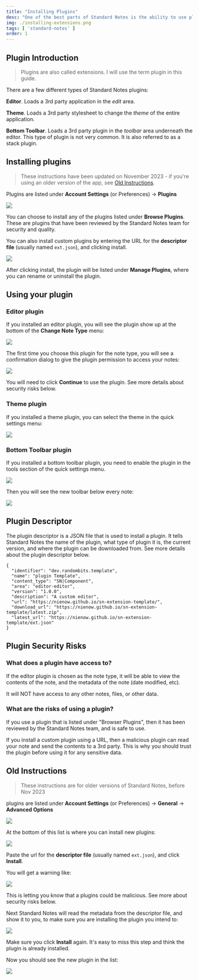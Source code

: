 ```yaml
---
title: "Installing Plugins"
desc: "One of the best parts of Standard Notes is the ability to use plugins (also called extensions). This guide covers how to install plugins."
img: ./installing-extensions.png
tags: [ 'standard-notes' ]
order: 1
---
```


## Plugin Introduction

> Plugins are also called extensions. I will use the term plugin in this guide.

There are a few different types of Standard Notes plugins:

**Editor**. Loads a 3rd party application in the *edit* area.

**Theme**. Loads a 3rd party stylesheet to change the *theme* of the entire application.

**Bottom Toolbar**. Loads a 3rd party plugin in the *toolbar* area underneath the editor. This type of plugin is not very common. It is also referred to as a stack plugin.

## Installing plugins

> These instructions have been updated on November 2023 - if you're using an older version of the app, see [Old Instructions](#old-instructions).

Plugins are listed under **Account Settings** (or Preferences) -> **Plugins**

<img src="/images/sn/pref2.png"/>

You can choose to install any of the plugins listed under **Browse Plugins**. These are plugins that have been reviewed by the Standard Notes team for security and quality. 

You can also install custom plugins by entering the URL for the **descriptor file** (usually named `ext.json`), and clicking install. 

<img src="/images/sn/install2.png"/>

After clicking install, the plugin will be listed under **Manage Plugins**, where you can rename or uninstall the plugin.

## Using your plugin

### Editor plugin

If you installed an editor plugin, you will see the plugin show up at the bottom of the **Change Note Type** menu:

<img src="/images/sn/choose-editor.webp"/>

The first time you choose this plugin for the note type, you will see a confirmation dialog to give the plugin permission to access your notes:

<img src="/images/sn/interact.webp"/>

You will need to click **Continue** to use the plugin. See more details about security risks below.

### Theme plugin

If you installed a theme plugin, you can select the theme in the quick settings menu:

<img src="/images/sn/appearance.webp"/>

### Bottom Toolbar plugin

If you installed a bottom toolbar plugin, you need to enable the plugin in the tools section of the quick settings menu.

<img src="/images/sn/tools.webp"/>

Then you will see the new toolbar below every note:

<img src="/images/sn/toolbar.webp"/>

## Plugin Descriptor

The plugin descriptor is a JSON file that is used to install a plugin. It tells Standard Notes the name of the plugin, what type of plugin it is, the current version, and where the plugin can be downloaded from. See more details about the plugin descriptor below.

```
{
  "identifier": "dev.randombits.template",
  "name": "plugin Template",
  "content_type": "SN|Component",
  "area": "editor-editor",
  "version": "1.0.0",
  "description": "A custom editor",
  "url": "https://nienow.github.io/sn-extension-template/",
  "download_url": "https://nienow.github.io/sn-extension-template/latest.zip",
  "latest_url": "https://nienow.github.io/sn-extension-template/ext.json"
}
```

## Plugin Security Risks

### What does a plugin have access to?

If the editor plugin is chosen as the note type, it will be able to view the contents of the note, and the metadata of the note (date modified, etc).

It will NOT have access to any other notes, files, or other data.

### What are the risks of using a plugin?

If you use a plugin that is listed under "Browser Plugins", then it has been reviewed by the Standard Notes team, and is safe to use.

If you install a custom plugin using a URL, then a malicious plugin can read your note and send the contents to a 3rd party. This is why you should trust the plugin before using it for any sensitive data.

## Old Instructions

> These instructions are for older versions of Standard Notes, before Nov 2023

plugins are listed under **Account Settings** (or Preferences) -> **General** -> **Advanced Options**

<img src="/images/sn/pref.webp"/>

At the bottom of this list is where you can install new plugins:

<img src="/images/sn/install.webp"/>

Paste the url for the **descriptor file** (usually named `ext.json`), and click **Install**.

You will get a warning like:

<img src="/images/sn/warning1.webp"/>

This is letting you know that a plugins could be malicious. See more about security risks below.

Next Standard Notes will read the metadata from the descriptor file, and show it to you, to make sure you are installing the plugin you intend to:

<img src="/images/sn/confirm-install.webp"/>

Make sure you click **Install** again. It's easy to miss this step and think the plugin is already installed.

Now you should see the new plugin in the list:

<img src="/images/sn/install-entry.webp"/>
